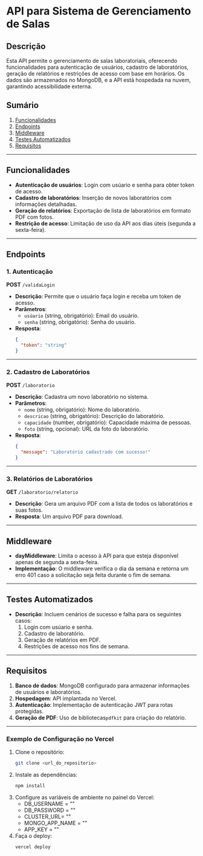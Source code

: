 # API para Sistema de Gerenciamento de Salas

## Descrição
Esta API permite o gerenciamento de salas laboratoriais, oferecendo funcionalidades para autenticação de usuários, cadastro de laboratórios, geração de relatórios e restrições de acesso com base em horários. Os dados são armazenados no MongoDB, e a API está hospedada na nuvem, garantindo acessibilidade externa.

## Sumário
1. [Funcionalidades](#funcionalidades)
2. [Endpoints](#endpoints)
3. [Middleware](#middleware)
4. [Testes Automatizados](#testes-automatizados)
5. [Requisitos](#requisitos)

---

## Funcionalidades
- **Autenticação de usuários**: Login com usúario e senha para obter token de acesso.
- **Cadastro de laboratórios**: Inserção de novos laboratórios com informações detalhadas.
- **Geração de relatórios**: Exportação de lista de laboratórios em formato PDF com fotos.
- **Restrição de acesso**: Limitação de uso da API aos dias úteis (segunda a sexta-feira).

---

## Endpoints

### 1. Autenticação
**POST** `/validaLogin`

- **Descrição**: Permite que o usuário faça login e receba um token de acesso.
- **Parâmetros**:
  - `usúario` (string, obrigatório): Email do usuário.
  - `senha` (string, obrigatório): Senha do usuário.
- **Resposta**:
  ```json
  {
    "token": "string"
  }
  ```

---

### 2. Cadastro de Laboratórios
**POST** `/laboratorio`

- **Descrição**: Cadastra um novo laboratório no sistema.
- **Parâmetros**:
  - `nome` (string, obrigatório): Nome do laboratório.
  - `descricao` (string, obrigatório): Descrição do laboratório.
  - `capacidade` (number, obrigatório): Capacidade máxima de pessoas.
  - `foto` (string, opcional): URL da foto do laboratório.
- **Resposta**:
  ```json
  {
    "message": "Laboratório cadastrado com sucesso!"
  }
  ```

---

### 3. Relatórios de Laboratórios
**GET** `/laboratorio/relatorio`

- **Descrição**: Gera um arquivo PDF com a lista de todos os laboratórios e suas fotos.
- **Resposta**: Um arquivo PDF para download.

---

## Middleware
- **dayMiddleware**: Limita o acesso à API para que esteja disponível apenas de segunda a sexta-feira.
- **Implementação**: O middleware verifica o dia da semana e retorna um erro 401 caso a solicitação seja feita durante o fim de semana.

---

## Testes Automatizados
- **Descrição**: Incluem cenários de sucesso e falha para os seguintes casos:
  1. Login com usúario e senha.
  2. Cadastro de laboratório.
  3. Geração de relatórios em PDF.
  4. Restrições de acesso nos fins de semana.

---

## Requisitos
1. **Banco de dados**: MongoDB configurado para armazenar informações de usuários e laboratórios.
2. **Hospedagem**: API implantada no Vercel.
3. **Autenticação**: Implementação de autenticação JWT para rotas protegidas.
5. **Geração de PDF**: Uso de bibliotecas`pdfkit` para criação do relatório.

---

### Exemplo de Configuração no Vercel
1. Clone o repositório:
   ```bash
   git clone <url_do_repositorio>
   ```
2. Instale as dependências:
   ```bash
   npm install
   ```
3. Configure as variáveis de ambiente no painel do Vercel:
   - DB_USERNAME = ""
   - DB_PASSWORD = ""
   - CLUSTER_URL= ""
   - MONGO_APP_NAME = ""
   - APP_KEY = ""
4. Faça o deploy:
   ```bash
   vercel deploy
   
